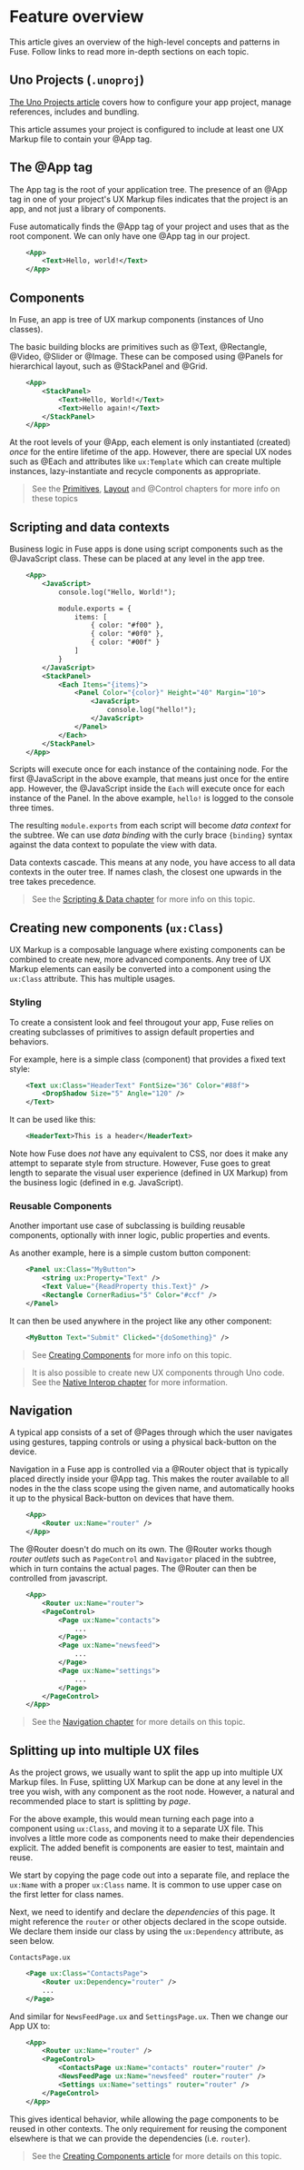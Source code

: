 # Feature overview

This article gives an overview of the high-level concepts and patterns in Fuse. Follow links to read more in-depth sections on each topic.

## Uno Projects (`.unoproj`)

[The Uno Projects article](uno-projects.md) covers how to configure your app project, manage references, includes and bundling.

This article assumes your project is configured to include at least one UX Markup file to contain your @App tag.

## The @App tag

The App tag is the root of your application tree. The presence of an @App tag in one of your project's UX Markup files indicates that the project is an app, and not just a library of components.

Fuse automatically finds the @App tag of your project and uses that as the root component. We can only have one @App tag in our project.

```xml
	<App>
		<Text>Hello, world!</Text>
	</App>
```

## Components

In Fuse, an app is tree of UX markup components (instances of Uno classes).

The basic building blocks are primitives such as @Text, @Rectangle, @Video, @Slider or @Image. These can be composed using @Panels for hierarchical layout, such as @StackPanel and @Grid.

```xml
	<App>
		<StackPanel>
			<Text>Hello, World!</Text>
			<Text>Hello again!</Text>
		</StackPanel>
	</App>
```

At the root levels of your @App, each element is only instantiated (created) *once* for the entire lifetime of the app. However, there are special UX nodes such as @Each and attributes like `ux:Template` which can create multiple instances, lazy-instantiate and recycle components as appropriate.

> See the [Primitives](../primitives/primitives.md), [Layout](../layout/layout.md) and @Control chapters for more info on these topics

## Scripting and data contexts

Business logic in Fuse apps is done using script components such as the @JavaScript class. These can be placed at any level in the app tree.

```xml
	<App>
		<JavaScript>
			console.log("Hello, World!");

			module.exports = {
				items: [
					{ color: "#f00" },
					{ color: "#0f0" },
					{ color: "#00f" }
				]
			}
		</JavaScript>
		<StackPanel>
			<Each Items="{items}">
				<Panel Color="{color}" Height="40" Margin="10">
					<JavaScript>
						console.log("hello!");
					</JavaScript>
				</Panel>
			</Each>
		</StackPanel>
	</App>
```

Scripts will execute once for each instance of the containing node. For the first @JavaScript in the above example, that means just once for the entire app. However, the @JavaScript inside the `Each` will execute once for each instance of the Panel. In the above example, `hello!` is logged to the console three times.

The resulting `module.exports` from each script will become *data context* for the subtree. We can use *data binding* with the curly brace `{binding}` syntax against the data context to populate the view with data.

Data contexts cascade. This means at any node, you have access to all data contexts in the outer tree. If names clash, the closest one upwards in the tree takes precedence.

> See the [Scripting & Data chapter](../scripting/scripting.md) for more info on this topic.

## Creating new components (`ux:Class`)

UX Markup is a composable language where existing components can be combined to create new, more advanced components. Any tree of UX Markup elements can easily be converted into a component using the `ux:Class` attribute. This has multiple usages.

### Styling

To create a consistent look and feel througout your app, Fuse relies on creating subclasses of primitives to assign default properties and behaviors.

For example, here is a simple class (component) that provides a fixed text style:

```xml
	<Text ux:Class="HeaderText" FontSize="36" Color="#88f">
		<DropShadow Size="5" Angle="120" />
	</Text>
```

It can be used like this:

```xml
	<HeaderText>This is a header</HeaderText>
```

Note how Fuse does *not* have any equivalent to CSS, nor does it make any attempt to separate style from structure. However, Fuse goes to great length to separate the visual user experience (defined in UX Markup) from the business logic (defined in e.g. JavaScript).

### Reusable Components

Another important use case of subclassing is building reusable components, optionally with inner logic, public properties and events.

As another example, here is a simple custom button component:

```xml
	<Panel ux:Class="MyButton">
		<string ux:Property="Text" />
		<Text Value="{ReadProperty this.Text}" />
		<Rectangle CornerRadius="5" Color="#ccf" />
	</Panel>
```

It can then be used anywhere in the project like any other component:

```xml
	<MyButton Text="Submit" Clicked="{doSomething}" />
```

> See [Creating Components](../componentization.md) for more info on this topic.

> It is also possible to create new UX components through Uno code. See the [Native Interop chapter](../native-interop/native-interop.md) for more information.

## Navigation

A typical app consists of a set of @Pages through which the user navigates using gestures, tapping controls or using a physical back-button on the device.

Navigation in a Fuse app is controlled via a @Router object that is typically placed directly inside your @App tag. This makes the router available to all nodes in the the class scope using the given name, and automatically hooks it up to the physical Back-button on devices that have them.

```xml
	<App>
		<Router ux:Name="router" />
	</App>
```

The @Router doesn't do much on its own. The @Router works though *router outlets* such as `PageControl` and `Navigator` placed in the subtree, which in turn contains the actual pages. The @Router can then be controlled from javascript.

```xml
	<App>
		<Router ux:Name="router">
		<PageControl>
			<Page ux:Name="contacts">
				...
			</Page>
			<Page ux:Name="newsfeed">
				...
			</Page>
			<Page ux:Name="settings">
				...
			</Page>
		</PageControl>
	</App>
```

> See the [Navigation chapter](../navigation/navigation.md) for more details on this topic.

## Splitting up into multiple UX files

As the project grows, we usually want to split the app up into multiple UX Markup files. In Fuse, splitting UX Markup can be done at any level in the tree you wish, with any component as the root node. However, a natural and recommended place to start is splitting by *page*.

For the above example, this would mean turning each page into a component using `ux:Class`, and moving it to a separate UX file.
This involves a little more code as components need to make their dependencies explicit. The added benefit is components are easier to test, maintain and reuse.

We start by copying the page code out into a separate file, and replace the `ux:Name` with a proper `ux:Class` name. It is common to use upper case on the first letter for class names.

Next, we need to identify and declare the *dependencies* of this page. It might reference the `router` or other objects declared in the scope outside. We declare them inside our class by using the `ux:Dependency` attribute, as seen below.

`ContactsPage.ux`

```xml
	<Page ux:Class="ContactsPage">
		<Router ux:Dependency="router" />
		...
	</Page>
```

And similar for `NewsFeedPage.ux` and `SettingsPage.ux`. Then we change our App UX to:

```xml
	<App>
		<Router ux:Name="router" />
		<PageControl>
			<ContactsPage ux:Name="contacts" router="router" />
			<NewsFeedPage ux:Name="newsfeed" router="router" />
			<Settings ux:Name="settings" router="router" />
		</PageControl>
	</App>
```

This gives identical behavior, while allowing the page components to be reused in other contexts. The only requirement for reusing the component elsewhere is that we can provide the dependencies (i.e. `router`).

> See the [Creating Components article](../componentization.md) for more details on this topic.

